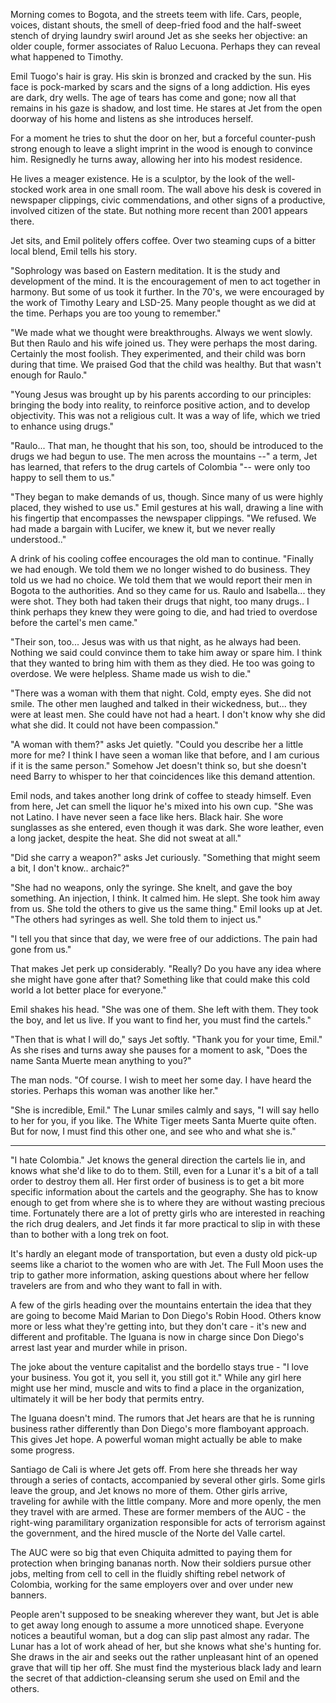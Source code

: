 Morning comes to Bogota, and the streets teem with life. Cars, people, voices, distant shouts, the smell of deep-fried food and the half-sweet stench of drying laundry swirl around Jet as she seeks her objective: an older couple, former associates of Raluo Lecuona. Perhaps they can reveal what happened to Timothy.

Emil Tuogo's hair is gray. His skin is bronzed and cracked by the sun. His face is pock-marked by scars and the signs of a long addiction. His eyes are dark, dry wells. The age of tears has come and gone; now all that remains in his gaze is shadow, and lost time. He stares at Jet from the open doorway of his home and listens as she introduces herself.

For a moment he tries to shut the door on her, but a forceful counter-push strong enough to leave a slight imprint in the wood is enough to convince him. Resignedly he turns away, allowing her into his modest residence.

He lives a meager existence. He is a sculptor, by the look of the well-stocked work area in one small room. The wall above his desk is covered in newspaper clippings, civic commendations, and other signs of a productive, involved citizen of the state. But nothing more recent than 2001 appears there.

Jet sits, and Emil politely offers coffee. Over two steaming cups of a bitter local blend, Emil tells his story.

"Sophrology was based on Eastern meditation. It is the study and development of the mind. It is the encouragement of men to act together in harmony. But some of us took it further. In the 70's, we were encouraged by the work of Timothy Leary and LSD-25. Many people thought as we did at the time. Perhaps you are too young to remember."

"We made what we thought were breakthroughs. Always we went slowly. But then Raulo and his wife joined us. They were perhaps the most daring. Certainly the most foolish. They experimented, and their child was born during that time. We praised God that the child was healthy. But that wasn't enough for Raulo."

"Young Jesus was brought up by his parents according to our principles: bringing the body into reality, to reinforce positive action, and to develop objectivity. This was not a religious cult. It was a way of life, which we tried to enhance using drugs."

"Raulo... That man, he thought that his son, too, should be introduced to the drugs we had begun to use. The men across the mountains --" a term, Jet has learned, that refers to the drug cartels of Colombia "-- were only too happy to sell them to us."

"They began to make demands of us, though. Since many of us were highly placed, they wished to use us." Emil gestures at his wall, drawing a line with his fingertip that encompasses the newspaper clippings. "We refused. We had made a bargain with Lucifer, we knew it, but we never really understood.."

A drink of his cooling coffee encourages the old man to continue. "Finally we had enough. We told them we no longer wished to do business. They told us we had no choice. We told them that we would report their men in Bogota to the authorities. And so they came for us. Raulo and Isabella... they were shot. They both had taken their drugs that night, too many drugs.. I think perhaps they knew they were going to die, and had tried to overdose before the cartel's men came."

"Their son, too... Jesus was with us that night, as he always had been. Nothing we said could convince them to take him away or spare him. I think that they wanted to bring him with them as they died. He too was going to overdose. We were helpless. Shame made us wish to die."

"There was a woman with them that night. Cold, empty eyes. She did not smile. The other men laughed and talked in their wickedness, but... they were at least men. She could have not had a heart. I don't know why she did what she did. It could not have been compassion."

"A woman with them?" asks Jet quietly. "Could you describe her a little more for me? I think I have seen a woman like that before, and I am curious if it is the same person." Somehow Jet doesn't think so, but she doesn't need Barry to whisper to her that coincidences like this demand attention.

Emil nods, and takes another long drink of coffee to steady himself. Even from here, Jet can smell the liquor he's mixed into his own cup. "She was not Latino. I have never seen a face like hers. Black hair. She wore sunglasses as she entered, even though it was dark. She wore leather, even a long jacket, despite the heat. She did not sweat at all."

"Did she carry a weapon?" asks Jet curiously. "Something that might seem a bit, I don't know.. archaic?"

"She had no weapons, only the syringe. She knelt, and gave the boy something. An injection, I think. It calmed him. He slept. She took him away from us. She told the others to give us the same thing." Emil looks up at Jet. "The others had syringes as well. She told them to inject us."

"I tell you that since that day, we were free of our addictions. The pain had gone from us."

That makes Jet perk up considerably. "Really? Do you have any idea where she might have gone after that? Something like that could make this cold world a lot better place for everyone."

Emil shakes his head. "She was one of them. She left with them. They took the boy, and let us live. If you want to find her, you must find the cartels."

"Then that is what I will do," says Jet softly. "Thank you for your time, Emil." As she rises and turns away she pauses for a moment to ask, "Does the name Santa Muerte mean anything to you?"

The man nods. "Of course. I wish to meet her some day. I have heard the stories. Perhaps this woman was another like her."

"She is incredible, Emil." The Lunar smiles calmly and says, "I will say hello to her for you, if you like. The White Tiger meets Santa Muerte quite often. But for now, I must find this other one, and see who and what she is."

---

"I hate Colombia." Jet knows the general direction the cartels lie in, and knows what she'd like to do to them. Still, even for a Lunar it's a bit of a tall order to destroy them all. Her first order of business is to get a bit more specific information about the cartels and the geography. She has to know enough to get from where she is to where they are without wasting precious time. Fortunately there are a lot of pretty girls who are interested in reaching the rich drug dealers, and Jet finds it far more practical to slip in with these than to bother with a long trek on foot.

It's hardly an elegant mode of transportation, but even a dusty old pick-up seems like a chariot to the women who are with Jet. The Full Moon uses the trip to gather more information, asking questions about where her fellow travelers are from and who they want to fall in with.

A few of the girls heading over the mountains entertain the idea that they are going to become Maid Marian to Don Diego's Robin Hood. Others know more or less what they're getting into, but they don't care - it's new and different and profitable. The Iguana is now in charge since Don Diego's arrest last year and murder while in prison.

The joke about the venture capitalist and the bordello stays true - "I love your business. You got it, you sell it, you still got it." While any girl here might use her mind, muscle and wits to find a place in the organization, ultimately it will be her body that permits entry.

The Iguana doesn't mind. The rumors that Jet hears are that he is running business rather differently than Don Diego's more flamboyant approach. This gives Jet hope. A powerful woman might actually be able to make some progress.

Santiago de Cali is where Jet gets off. From here she threads her way through a series of contacts, accompanied by several other girls. Some girls leave the group, and Jet knows no more of them. Other girls arrive, traveling for awhile with the little company. More and more openly, the men they travel with are armed. These are former members of the AUC - the right-wing paramilitary organization responsible for acts of terrorism against the government, and the hired muscle of the Norte del Valle cartel.

The AUC were so big that even Chiquita admitted to paying them for protection when bringing bananas north. Now their soldiers pursue other jobs, melting from cell to cell in the fluidly shifting rebel network of Colombia, working for the same employers over and over under new banners.

People aren't supposed to be sneaking wherever they want, but Jet is able to get away long enough to assume a more unnoticed shape. Everyone notices a beautiful woman, but a dog can slip past almost any radar. The Lunar has a lot of work ahead of her, but she knows what she's hunting for. She draws in the air and seeks out the rather unpleasant hint of an opened grave that will tip her off. She must find the mysterious black lady and learn the secret of that addiction-cleansing serum she used on Emil and the others.